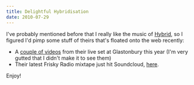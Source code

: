 ```yaml
---
title: Delightful Hybridisation
date: 2010-07-29
---
```


I've probably mentioned before that I really like the music of [Hybrid](http://www.hybridsoundsystem.com/ "Hybrid"), so I figured I'd pimp some stuff of theirs that's floated onto the web recently:

-   A [couple of videos](http://www.hybridsoundsystem.com/2010/07/19/glastonbury-recordings/ "Hybrid at Glastonbury 2010") from their live set at Glastonbury this year (I'm very gutted that I didn't make it to see them)
-   Their latest Frisky Radio mixtape just hit Soundcloud, [here](http://soundcloud.com/hybridsoundsystem/hybrid-june-2010 "Hybrid June 2010 Frisky Radio Mix").

Enjoy!
